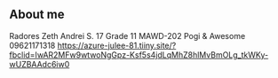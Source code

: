 <!-- CONTACT -->
## About me

Radores Zeth Andrei S.
17
Grade 11 MAWD-202
Pogi & Awesome
09621171318
https://azure-julee-81.tiiny.site/?fbclid=IwAR2MFw9wtwoNgGpz-Ksf5s4jdLqMhZ8hlMvBmOLg_tkWKy-wUZBAAdc6iw0